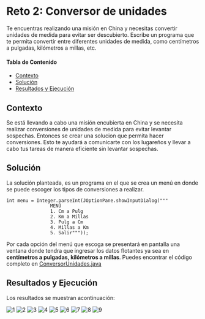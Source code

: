 # Reto 2: Conversor de unidades
Te encuentras realizando una misión en China y necesitas convertir unidades de medida para evitar ser descubierto. Escribe un programa que te permita convertir entre diferentes unidades de medida, como centímetros a pulgadas, kilómetros a millas, etc.

#### Tabla de Contenido

- [Contexto](#contexto)
- [Solución](#solución)
- [Resultados y Ejecución](#resultados-y-ejecución)

## Contexto
Se está llevando a cabo una misión encubierta en China y se necesita realizar conversiones de unidades de medida para evitar levantar sospechas. Entonces se crear una solucion que permita hacer conversiones. Esto te ayudará a comunicarte con los lugareños y llevar a cabo tus tareas de manera eficiente sin levantar sospechas.

## Solución
La solución planteada, es un programa en el que se crea un menú en donde se puede escoger los tipos de conversiones a realizar. 
```
int menu = Integer.parseInt(JOptionPane.showInputDialog("""
                MENÚ
                1. Cm a Pulg
                2. Km a Millas
                3. Pulg a Cm
                4. Millas a Km
                5. Salir"""));
```
Por cada opción del menú que escoga se presentará en pantalla una ventana donde tendra que ingresar los datos flotantes ya sea en **centímetros a pulgadas, kilómetros a millas**.
Puedes encontrar el código completo en [ConversorUnidades.java](https://github.com/ShanderGonzalez/30DaysOfCode-Panthers/blob/master/src/Desafio2/ConversorUnidades.java "ConversorUnidades.java")

## Resultados y Ejecución
Los resultados se muestran acontinuación:

![1](https://github.com/ShanderGonzalez/30DaysOfCode-Panthers/assets/94009521/7713ecb5-bce2-4549-a220-43652c9028da)
![2](https://github.com/ShanderGonzalez/30DaysOfCode-Panthers/assets/94009521/3d432af0-6a6c-496f-b70b-fa77054f6194)
![3](https://github.com/ShanderGonzalez/30DaysOfCode-Panthers/assets/94009521/fbe88e7f-335f-462f-a294-0e14962018cc)
![4](https://github.com/ShanderGonzalez/30DaysOfCode-Panthers/assets/94009521/c5fd854c-374b-435e-80b9-6f0a7a968b74)
![5](https://github.com/ShanderGonzalez/30DaysOfCode-Panthers/assets/94009521/829eada8-9e4b-49e1-b95f-f0f9fad2ab68)
![6](https://github.com/ShanderGonzalez/30DaysOfCode-Panthers/assets/94009521/3fcb61c2-ebf1-43d7-b382-c262c357d2fa)
![7](https://github.com/ShanderGonzalez/30DaysOfCode-Panthers/assets/94009521/db30b259-5d3c-4697-a719-ab4e4cc51c5e)
![8](https://github.com/ShanderGonzalez/30DaysOfCode-Panthers/assets/94009521/4e85e417-ad03-447a-bfe4-3f0055a00b4c)
![9](https://github.com/ShanderGonzalez/30DaysOfCode-Panthers/assets/94009521/ba195de2-1410-4156-a388-2816e7ac50c8)
